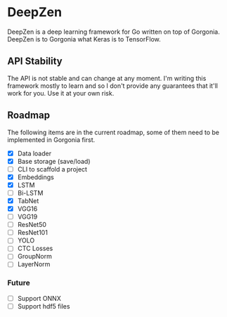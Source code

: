 # DeepZen

DeepZen is a deep learning framework for Go written on top of Gorgonia.
DeepZen is to Gorgonia what Keras is to TensorFlow.

## API Stability
The API is not stable and can change at any moment.
I'm writing this framework mostly to learn and so I don't provide any guarantees
that it'll work for you. Use it at your own risk.

## Roadmap

The following items are in the current roadmap, some of them need to be implemented in Gorgonia first.

- [x] Data loader  
- [x] Base storage (save/load)  
- [ ] CLI to scaffold a project  
- [x] Embeddings  
- [x] LSTM  
- [ ] Bi-LSTM  
- [x] TabNet  
- [x] VGG16  
- [ ] VGG19  
- [ ] ResNet50  
- [ ] ResNet101  
- [ ] YOLO  
- [ ] CTC Losses  
- [ ] GroupNorm  
- [ ] LayerNorm  

### Future

- [ ] Support ONNX  
- [ ] Support hdf5 files  
